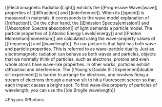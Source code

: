 [[Electromagnetic Radiation|Light]] exhibits the [[Progressive Waves|wave]] properties of [[diffraction]] and [[interference]]. When its [[speed]] is measured in materials, it corresponds to the wave model explanation of [[refraction]]. On the other hand, the [[Emission Spectra|emission]] and [[Absorption Spectra|absorption]] of light demands a particle model. The particle properties of [[Atomic Energy Levels|energy]] and [[Photon Momentum|momentum]] are calculated using the wave-property values of [[frequency]] and [[wavelength]]. So our picture is that light has both wave and particle properties. This is referred to as wave-particle duality
Just as electromagnetic radiation can behave as both waves and particles, objects that we normally think of particles, such as electrons, protons and even whole atoms have wave-like properties. In other works, particles exhibit diffraction and interference. The [[Young's Double Slit Experiment|double slit experiment]] is harder to arrange for electrons, and involves firing a stream of electrons through a narrow slit to hit a fluorescent screen so that each impact causes a bright spot. To find wave-like property of particles of wavelength, you can use the [[de Broglie wavelength]]

#Physics #Photons 